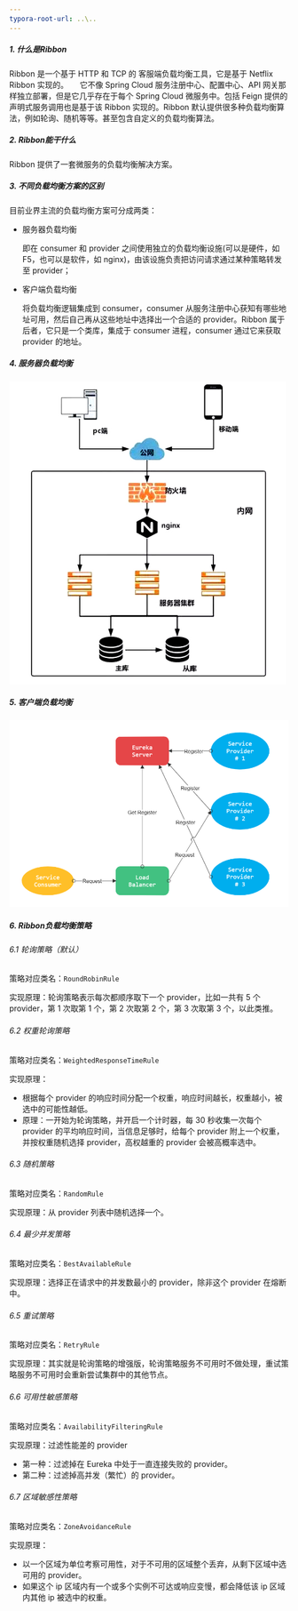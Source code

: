```yaml
---
typora-root-url: ..\..
---
```


##### 1. 什么是Ribbon

Ribbon 是一个基于 HTTP 和 TCP 的 客服端负载均衡工具，它是基于 Netflix Ribbon 实现的。　　它不像 Spring Cloud 服务注册中心、配置中心、API 网关那样独立部署，但是它几乎存在于每个 Spring Cloud 微服务中。包括 Feign 提供的声明式服务调用也是基于该 Ribbon 实现的。Ribbon 默认提供很多种负载均衡算法，例如轮询、随机等等。甚至包含自定义的负载均衡算法。

##### 2. Ribbon能干什么

Ribbon 提供了一套微服务的负载均衡解决方案。

##### 3. 不同负载均衡方案的区别

目前业界主流的负载均衡方案可分成两类：

- 服务器负载均衡

  即在 consumer 和 provider 之间使用独立的负载均衡设施(可以是硬件，如 F5，也可以是软件，如 nginx)，由该设施负责把访问请求通过某种策略转发至 provider；

- 客户端负载均衡

  将负载均衡逻辑集成到 consumer，consumer 从服务注册中心获知有哪些地址可用，然后自己再从这些地址中选择出一个合适的 provider。Ribbon 属于后者，它只是一个类库，集成于 consumer 进程，consumer 通过它来获取 provider 的地址。

##### 4. 服务器负载均衡

![集中式负载均衡](/KnowHow/images/06/集中式负载均衡.jpg)

##### 5. 客户端负载均衡

![客户端负载均衡](/KnowHow/images/06/客户端负载均衡.png)

##### 6. Ribbon负载均衡策略

###### 6.1 轮询策略（默认）

策略对应类名：`RoundRobinRule`

实现原理：轮询策略表示每次都顺序取下一个 provider，比如一共有 5 个 provider，第 1 次取第 1 个，第 2 次取第 2 个，第 3 次取第 3 个，以此类推。

###### 6.2 权重轮询策略

策略对应类名：`WeightedResponseTimeRule`

实现原理：

- 根据每个 provider 的响应时间分配一个权重，响应时间越长，权重越小，被选中的可能性越低。
- 原理：一开始为轮询策略，并开启一个计时器，每 30 秒收集一次每个 provider 的平均响应时间，当信息足够时，给每个 provider 附上一个权重，并按权重随机选择 provider，高权越重的 provider 会被高概率选中。

###### 6.3 随机策略

策略对应类名：`RandomRule`

实现原理：从 provider 列表中随机选择一个。

###### 6.4 最少并发策略

策略对应类名：`BestAvailableRule`

实现原理：选择正在请求中的并发数最小的 provider，除非这个 provider 在熔断中。

###### 6.5 重试策略

策略对应类名：`RetryRule`

实现原理：其实就是轮询策略的增强版，轮询策略服务不可用时不做处理，重试策略服务不可用时会重新尝试集群中的其他节点。

###### 6.6 可用性敏感策略

策略对应类名：`AvailabilityFilteringRule`

实现原理：过滤性能差的 provider

- 第一种：过滤掉在 Eureka 中处于一直连接失败的 provider。
- 第二种：过滤掉高并发（繁忙）的 provider。

###### 6.7 区域敏感性策略

策略对应类名：`ZoneAvoidanceRule`

实现原理：

- 以一个区域为单位考察可用性，对于不可用的区域整个丢弃，从剩下区域中选可用的 provider。
- 如果这个 ip 区域内有一个或多个实例不可达或响应变慢，都会降低该 ip 区域内其他 ip 被选中的权重。
